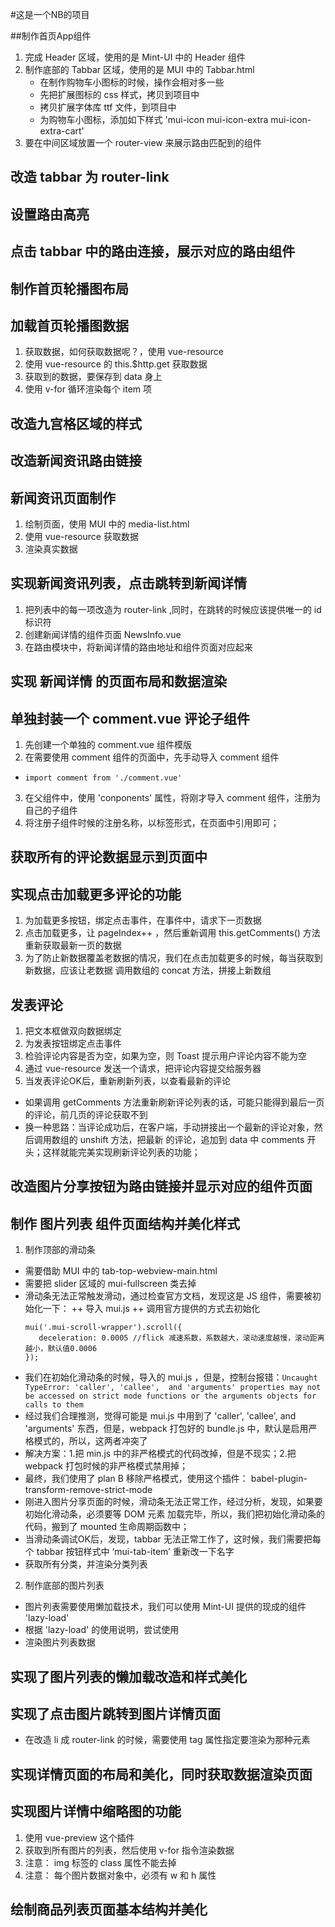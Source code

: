 #这是一个NB的项目

##制作首页App组件
1. 完成 Header 区域，使用的是 Mint-UI 中的 Header 组件
2. 制作底部的 Tabbar 区域，使用的是 MUI 中的 Tabbar.html
    + 在制作购物车小图标的时候，操作会相对多一些
    + 先把扩展图标的 css 样式，拷贝到项目中
    + 拷贝扩展字体库 ttf 文件，到项目中
    + 为购物车小图标，添加如下样式 'mui-icon mui-icon-extra mui-icon-extra-cart'
3. 要在中间区域放置一个 router-view 来展示路由匹配到的组件

## 改造 tabbar 为 router-link

## 设置路由高亮

## 点击 tabbar 中的路由连接，展示对应的路由组件

## 制作首页轮播图布局

## 加载首页轮播图数据
1. 获取数据，如何获取数据呢？，使用 vue-resource
2. 使用 vue-resource 的 this.$http.get 获取数据
3. 获取到的数据，要保存到 data 身上
4. 使用 v-for 循环渲染每个 item 项

## 改造九宫格区域的样式

## 改造新闻资讯路由链接

## 新闻资讯页面制作
1. 绘制页面，使用 MUI 中的 media-list.html
2. 使用 vue-resource 获取数据
3. 渲染真实数据

## 实现新闻资讯列表，点击跳转到新闻详情
1. 把列表中的每一项改造为 router-link ,同时，在跳转的时候应该提供唯一的 id 标识符
2. 创建新闻详情的组件页面 NewsInfo.vue
3. 在路由模块中，将新闻详情的路由地址和组件页面对应起来

## 实现 新闻详情 的页面布局和数据渲染

## 单独封装一个 comment.vue 评论子组件
1. 先创建一个单独的 comment.vue 组件模版
2. 在需要使用 comment 组件的页面中，先手动导入 comment 组件
  + `import comment from './comment.vue'`
3. 在父组件中，使用 'conponents' 属性，将刚才导入 comment 组件，注册为自己的子组件
4. 将注册子组件时候的注册名称，以标签形式，在页面中引用即可；

## 获取所有的评论数据显示到页面中

## 实现点击加载更多评论的功能
1. 为加载更多按钮，绑定点击事件，在事件中，请求下一页数据
2. 点击加载更多，让 pageIndex++ ，然后重新调用 this.getComments() 方法重新获取最新一页的数据
3. 为了防止新数据覆盖老数据的情况，我们在点击加载更多的时候，每当获取到新数据，应该让老数据
调用数组的 concat 方法，拼接上新数组

## 发表评论
1. 把文本框做双向数据绑定
2. 为发表按钮绑定点击事件
3. 检验评论内容是否为空，如果为空，则 Toast 提示用户评论内容不能为空
4. 通过 vue-resource 发送一个请求，把评论内容提交给服务器
5. 当发表评论OK后，重新刷新列表，以查看最新的评论
  + 如果调用 getComments 方法重新刷新评论列表的话，可能只能得到最后一页的评论，前几页的评论获取不到
  + 换一种思路：当评论成功后，在客户端，手动拼接出一个最新的评论对象，然后调用数组的 unshift 方法，把最新
  的评论，追加到 data 中 comments 开头；这样就能完美实现刷新评论列表的功能；
  
## 改造图片分享按钮为路由链接并显示对应的组件页面

## 制作 图片列表 组件页面结构并美化样式
1. 制作顶部的滑动条
  + 需要借助 MUI 中的   tab-top-webview-main.html
  + 需要把 slider 区域的 mui-fullscreen 类去掉
  + 滑动条无法正常触发滑动，通过检查官方文档，发现这是 JS 组件，需要被初始化一下：
     ++ 导入 mui.js
     ++ 调用官方提供的方式去初始化
     ```
     mui('.mui-scroll-wrapper').scroll({
     	deceleration: 0.0005 //flick 减速系数，系数越大，滚动速度越慢，滚动距离越小，默认值0.0006
     });
     ```
  + 我们在初始化滑动条的时候，导入的 mui.js ，但是，控制台报错：`Uncaught TypeError: 'caller', 'callee', 
  and 'arguments' properties may not be accessed on strict mode functions or the arguments objects for 
  calls to them`
  + 经过我们合理推测，觉得可能是 mui.js 中用到了 'caller', 'callee', and 'arguments' 东西，但是，webpack
  打包好的 bundle.js 中，默认是启用严格模式的，所以，这两者冲突了
  + 解决方案：1.把 min.js 中的非严格模式的代码改掉，但是不现实；2.把 webpack 打包时候的非严格模式禁用掉；
  + 最终，我们使用了 plan B 移除严格模式，使用这个插件：
     babel-plugin-transform-remove-strict-mode
  + 刚进入图片分享页面的时候，滑动条无法正常工作，经过分析，发现，如果要初始化滑动条，必须要等 DOM 元素
  加载完毕，所以，我们把初始化滑动条的代码，搬到了 mounted 生命周期函数中；
  + 当滑动条调试OK后，发现，tabbar 无法正常工作了，这时候，我们需要把每个 tabbar 按钮样式中 ‘mui-tab-item’
  重新改一下名字
  + 获取所有分类，并渲染分类列表
2. 制作底部的图片列表
  + 图片列表需要使用懒加载技术，我们可以使用 Mint-UI 提供的现成的组件 'lazy-load'
  + 根据 'lazy-load' 的使用说明，尝试使用
  + 渲染图片列表数据
  
## 实现了图片列表的懒加载改造和样式美化

## 实现了点击图片跳转到图片详情页面
  + 在改造 li 成 router-link 的时候，需要使用 tag 属性指定要渲染为那种元素
  
## 实现详情页面的布局和美化，同时获取数据渲染页面

## 实现图片详情中缩略图的功能
1. 使用 vue-preview 这个插件
2. 获取到所有图片的列表，然后使用 v-for 指令渲染数据
3. 注意： img 标签的 class 属性不能去掉
4. 注意： 每个图片数据对象中，必须有 w 和 h 属性

## 绘制商品列表页面基本结构并美化